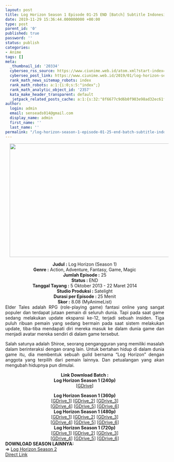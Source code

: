 ```yaml
---
layout: post
title: Log Horizon Season 1 Episode 01-25 END [Batch] Subtitle Indonesia
date: 2019-11-29 15:36:44.000000000 +00:00
type: post
parent_id: '0'
published: true
password: ''
status: publish
categories:
- Anime
tags: []
meta:
  _thumbnail_id: '20334'
  cyberseo_rss_source: https://www.ciunime.web.id/atom.xml?start-index=1351&max-results=150
  cyberseo_post_link: https://www.ciunime.web.id/2019/01/log-horizon-season-1-episode-01-25-end.html
  rank_math_news_sitemap_robots: index
  rank_math_robots: a:1:{i:0;s:5:"index";}
  rank_math_analytic_object_id: '2357'
  kata_make_header_transparent: default
  _jetpack_related_posts_cache: a:1:{s:32:"8f6677c9d6b0f903e98ad32ec61f8deb";a:2:{s:7:"expires";i:1655922229;s:7:"payload";a:0:{}}}
author:
  login: admin
  email: senseads014@gmail.com
  display_name: admin
  first_name: ''
  last_name: ''
permalink: "/log-horizon-season-1-episode-01-25-end-batch-subtitle-indonesia/"
---
```

<div class="separator" style="clear: both; text-align: center;"><a href="https://2.bp.blogspot.com/-a5bcV8dVL9c/XDcd2laoVKI/AAAAAAAAG6I/tnPmUmR9RGwhyH9RjMA0WxgaZReL3-dWgCLcBGAs/s1600/Log%2BHorizon%2BSeason%2B1.jpg" imageanchor="1" style="margin-left: 1em; margin-right: 1em;"><img border="0" data-original-height="720" data-original-width="1280" height="360" src="{{ site.baseurl }}/assets/2019/11/Log%2BHorizon%2BSeason%2B1.jpg" width="640" /></a></div>
<p>
<div style="text-align: center;"><b>Judul :</b> Log Horizon (Season 1)</div>
<div style="text-align: center;"><b><b>Genre :</b></b> Action, Adventure, Fantasy, Game, Magic</div>
<div style="text-align: center;"><b>Jumlah Episode :</b> 25<br /><b>Status :&nbsp;</b>END<br /><b>Tanggal Tayang :</b> 5 Oktober 2013 - 22 Maret 2014<br /><b>Studio Produksi : </b>Satelight<br /><b>Durasi per Episode :&nbsp;</b>25 Menit</div>
<div style="text-align: center;"><b>Skor :</b> 8.08 (MyAnimeList)</div>
<div style="text-align: justify;"></div>
<div style="text-align: justify;">Elder Tales adalah RPG (role-playing game) fantasi online yang sangat populer dan terdapat jutaan pemain di seluruh dunia. Tapi pada saat game sedang melakukan update ekspansi ke-12, terjadi sebuah insiden. Tiga puluh ribuan pemain yang sedang bermain pada saat sistem melakukan update, tiba-tiba mendapati diri mereka masuk ke dalam dunia game dan menjadi avatar mereka sendiri di dalam game tersebut.</p>
<p>Salah satunya adalah Shiroe, seorang pengangguran yang memiliki masalah dalam berinteraksi dengan orang lain. Untuk bertahan hidup di dalam dunia game itu, dia membentuk sebuah guild bernama “Log Horizon” dengan anggota yang terpilih dari pemain lainnya. Dan petualangan yang akan mengubah hidupnya pun dimulai.</p></div>
<div style="text-align: justify;"></div>
<div style="text-align: justify;"></div>
<div style="text-align: center;"><b>Link Download Batch :</b></div>
<div style="text-align: center;">
<div style="text-align: center;"><b>Log Horizon Season 1 (240p)</b></div>
<div style="text-align: center;">[<a href="https://drive.google.com/uc?id=0B-jNYnLrkklAb2c3TFJzOFV6ZTQ" target="_blank" rel="noopener">GDrive</a>]</div>
<p></div>
<div style="text-align: center;"><b>Log Horizon Season 1 (360p)</b></div>
<div style="text-align: center;">[<a href="https://drive.google.com/uc?id=15xs7v1poVelTFXz12X5_vdV9h4iiJbKx" target="_blank" rel="noopener">GDrive_1</a>] [<a href="https://drive.google.com/uc?export=download&amp;id=15gjoR1gjwX978Oka_8MIF2iG0dmu7ToC" target="_blank" rel="noopener">GDrive_2</a>] [<a href="https://drive.google.com/uc?export=download&amp;id=1LomKFRGyv3zZPfcHNXkQ6Fw_hxBW6DFk" target="_blank" rel="noopener">GDrive_3</a>]<br />[<a href="https://drive.google.com/uc?id=0B-jNYnLrkklANkFPa3BxT0JXM00" target="_blank" rel="noopener">GDrive_4</a>] [<a href="https://drive.google.com/uc?export=download&amp;id=1krY4vfuay6S2NikbriS5aLfZoRe42LtT" target="_blank" rel="noopener">GDrive_5</a>] [<a href="https://drive.google.com/uc?id=1iYNAzTk1Ij9-RoDCeJVn45-RMiDbhh47" target="_blank" rel="noopener">GDrive_6</a>]</div>
<div style="text-align: center;"></div>
<div style="text-align: center;"><b>Log Horizon Season 1 (480p)</b><br />[<a href="https://drive.google.com/uc?id=1ZKT-8sQ2J3KMwIxZ3n6twRS8-OcaBQHP" target="_blank" rel="noopener">GDrive_1</a>] [<a href="https://drive.google.com/uc?id=1SuWNlk9J4-DO5rR8eppBR8Ki-kWnreiI" target="_blank" rel="noopener">GDrive_2</a>] [<a href="https://drive.google.com/uc?id=1KbD1AkYGA_iVlJxJidYSsuHsLK19uV1-" target="_blank" rel="noopener">GDrive_3</a>]<br />[<a href="https://drive.google.com/uc?export=download&amp;id=1rG1bBdwmRa4bA5afT2OFASEoJlqJkdum" target="_blank" rel="noopener">GDrive_4</a>] [<a href="https://drive.google.com/uc?export=download&amp;id=1F0It_dHxEcfXyDPQI1JqGal9dZnvWhgV" target="_blank" rel="noopener">GDrive_5</a>] [<a href="https://drive.google.com/uc?export=download&amp;id=1PgBZYZXMB--ViwMTZBqESa1eZgtT8BKV" target="_blank" rel="noopener">GDrive_6</a>]</div>
<div style="text-align: center;"><b>Log Horizon Season 1 (720p)</b><br />[<a href="https://drive.google.com/uc?id=1067fFo62BQ6p7nPvt53gjlkR4k-eXCIt" target="_blank" rel="noopener">GDrive_1</a>] [<a href="https://drive.google.com/uc?id=15wzOvIS9c6AJ8Bvu7EwAhtsFF9sKRmy5" target="_blank" rel="noopener">GDrive_2</a>] [<a href="https://drive.google.com/uc?id=1fD3Xuz0lWpTbrb3fqcAP_gJ-k-qNMJKD" target="_blank" rel="noopener">GDrive_3</a>]<br />[<a href="https://drive.google.com/uc?export=download&amp;id=16wUBFOAFZ9wUyV2XiyqQuAnNq52qMX8H" target="_blank" rel="noopener">GDrive_4</a>] [<a href="https://drive.google.com/uc?export=download&amp;id=1HvTVxH2xsNQTJApnC70_SVWe_YfOT_FS" target="_blank" rel="noopener">GDrive_5</a>] [<a href="https://drive.google.com/uc?export=download&amp;id=1uB_zrUEiDDDyLAk1h4Obm5skkiGUz-eJ" target="_blank" rel="noopener">GDrive_6</a>]
<div style="text-align: justify;"></div>
<div style="text-align: justify;"></div>
<div style="text-align: justify;"><b>DOWNLOAD SEASON LAINNYA:</b></div>
<div style="text-align: justify;"></div>
<div style="text-align: justify;">=&gt; <a href="https://www.ciunime.web.id/2019/01/log-horizon-season-2-episode-01-25-end.html" target="_blank" rel="noopener">Log Horizon Season 2</a></div>
<div style="text-align: justify;"></div>
</div>
<link rel="stylesheet" href="https://cdnjs.cloudflare.com/ajax/libs/font-awesome/4.7.0/css/font-awesome.min.css" />
<div class="divbtn"> <a href="https://handymansurrender.com/fihup8buzv?key=94550f7ce39444073321dde3b8782f97" class="btn"><i class="fa fa-download"></i> Direct Link</a> </div>
